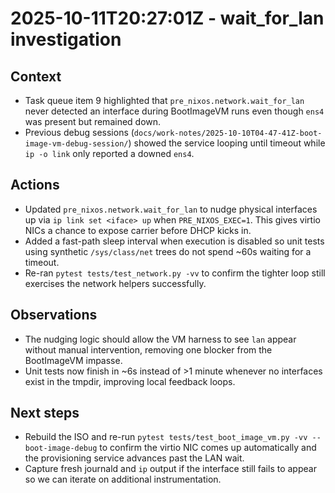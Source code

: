 # 2025-10-11T20:27:01Z - wait_for_lan investigation

## Context
- Task queue item 9 highlighted that `pre_nixos.network.wait_for_lan` never detected an interface during BootImageVM runs even though `ens4` was present but remained down.
- Previous debug sessions (`docs/work-notes/2025-10-10T04-47-41Z-boot-image-vm-debug-session/`) showed the service looping until timeout while `ip -o link` only reported a downed `ens4`.

## Actions
- Updated `pre_nixos.network.wait_for_lan` to nudge physical interfaces up via `ip link set <iface> up` when `PRE_NIXOS_EXEC=1`. This gives virtio NICs a chance to expose carrier before DHCP kicks in.
- Added a fast-path sleep interval when execution is disabled so unit tests using synthetic `/sys/class/net` trees do not spend ~60s waiting for a timeout.
- Re-ran `pytest tests/test_network.py -vv` to confirm the tighter loop still exercises the network helpers successfully.

## Observations
- The nudging logic should allow the VM harness to see `lan` appear without manual intervention, removing one blocker from the BootImageVM impasse.
- Unit tests now finish in ~6s instead of >1 minute whenever no interfaces exist in the tmpdir, improving local feedback loops.

## Next steps
- Rebuild the ISO and re-run `pytest tests/test_boot_image_vm.py -vv --boot-image-debug` to confirm the virtio NIC comes up automatically and the provisioning service advances past the LAN wait.
- Capture fresh journald and `ip` output if the interface still fails to appear so we can iterate on additional instrumentation.
